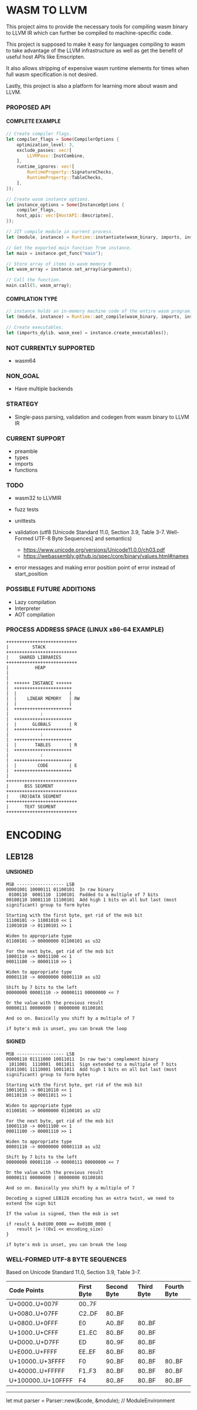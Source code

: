 
# WASM TO LLVM
This project aims to provide the necessary tools for compiling wasm binary to LLVM IR which can further be compiled to machine-specific code.

This project is supposed to make it easy for languages compiling to wasm to take advantage of the LLVM infrastructure as well as get the benefit of useful host APIs like Emscripten.

It also allows stripping of expensive wasm runtime elements for times when full wasm specification is not desired.

Lastly, this project is also a platform for learning more about wasm and LLVM.

### PROPOSED API
#### COMPLETE EXAMPLE
```rust
// Create compiler flags.
let compiler_flags = Some(CompilerOptions {
    optimization_level: 3,
    exclude_passes: vec![
        LLVMPass::InstCombine,
    ],
    runtime_ignores: vec![
        RuntimeProperty::SignatureChecks,
        RuntimeProperty::TableChecks,
    ],
});

// Create wasm instance options.
let instance_options = Some(InstanceOptions {
    compiler_flags,
    host_apis: vec![HostAPI::Emscripten],
});

// JIT compile module in current process.
let (module, instance) = Runtime::instantiate(wasm_binary, imports, instance_options);

// Get the exported main function from instance.
let main = instance.get_func("main");

// Store array of items in wasm memory 0
let wasm_array = instance.set_array(&arguments);

// Call the function.
main.call(5, wasm_array);
```

#### COMPILATION TYPE
```rust
// instance holds an in-memory machine code of the entire wasm program.
let (module, instance) = Runtime::aot_compile(wasm_binary, imports, instance_options);

// Create executables.
let (imports_dylib, wasm_exe) = instance.create_executables();
```

### NOT CURRENTLY SUPPORTED
- wasm64

### NON_GOAL
- Have multiple backends

### STRATEGY
- Single-pass parsing, validation and codegen from wasm binary to LLVM IR

### CURRENT SUPPORT
- preamble
- types
- imports
- functions

### TODO
- wasm32 to LLVMIR
- fuzz tests
- unittests
- validation (utf8 [Unicode Standard 11.0, Section 3.9, Table 3-7. Well-Formed UTF-8 Byte Sequences] and semantics)

    - https://www.unicode.org/versions/Unicode11.0.0/ch03.pdf
    - https://webassembly.github.io/spec/core/binary/values.html#names

- error messages and making error position point of error instead of start_position

### POSSIBLE FUTURE ADDITIONS
- Lazy compilation
- Interpreter
- AOT compilation

### PROCESS ADDRESS SPACE (LINUX x86-64 EXAMPLE)
```
+++++++++++++++++++++++++++
|         STACK
+++++++++++++++++++++++++++
|    SHARED LIBRARIES
+++++++++++++++++++++++++++
|          HEAP
|
|
|  ++++++ INSTANCE ++++++
|  ++++++++++++++++++++++
|  |                    |
|  |    LINEAR MEMORY   | RW
|  |                    |
|  ++++++++++++++++++++++
|            :
|  ++++++++++++++++++++++
|  |      GLOBALS       | R
|  ++++++++++++++++++++++
|            :
|  ++++++++++++++++++++++
|  |       TABLES       | R
|  ++++++++++++++++++++++
|            :
|  ++++++++++++++++++++++
|  |        CODE        | E
|  ++++++++++++++++++++++
|
+++++++++++++++++++++++++++
|      BSS SEGMENT
+++++++++++++++++++++++++++
|    (RO)DATA SEGMENT
+++++++++++++++++++++++++++
|      TEXT SEGMENT
+++++++++++++++++++++++++++
```

# ENCODING
## LEB128
#### UNSIGNED
```
MSB ------------------ LSB
00001001 10000111 01100101  In raw binary
 0100110  0001110  1100101  Padded to a multiple of 7 bits
00100110 10001110 11100101  Add high 1 bits on all but last (most significant) group to form bytes

Starting with the first byte, get rid of the msb bit
11100101 -> 11001010 << 1
11001010 -> 01100101 >> 1

Widen to appropriate type
01100101 -> 00000000 01100101 as u32

For the next byte, get rid of the msb bit
10001110 -> 00011100 << 1
00011100 -> 00001110 >> 1

Widen to appropriate type
00001110 -> 00000000 00001110 as u32

Shift by 7 bits to the left
00000000 00001110 -> 00000111 00000000 << 7

Or the value with the previous result
00000111 00000000 | 00000000 01100101

And so on. Basically you shift by a multiple of 7

if byte's msb is unset, you can break the loop
```
#### SIGNED
```
MSB ------------------ LSB
00000110 01111000 10011011  In raw two's complement binary
 1011001  1110001  0011011  Sign extended to a multiple of 7 bits
01011001 11110001 10011011  Add high 1 bits on all but last (most significant) group to form bytes

Starting with the first byte, get rid of the msb bit
10011011 -> 00110110 << 1
00110110 -> 00011011 >> 1

Widen to appropriate type
01100101 -> 00000000 01100101 as u32

For the next byte, get rid of the msb bit
10001110 -> 00011100 << 1
00011100 -> 00001110 >> 1

Widen to appropriate type
00001110 -> 00000000 00001110 as u32

Shift by 7 bits to the left
00000000 00001110 -> 00000111 00000000 << 7

Or the value with the previous result
00000111 00000000 | 00000000 01100101

And so on. Basically you shift by a multiple of 7

Decoding a signed LEB128 encoding has an extra twist, we need to extend the sign bit

If the value is signed, then the msb is set

if result & 0x0100_0000 == 0x0100_0000 {
    result |= !(0x1 << encoding_size)
}

if byte's msb is unset, you can break the loop
```

### WELL-FORMED UTF-8 BYTE SEQUENCES
Based on Unicode Standard 11.0, Section 3.9, Table 3-7.

| Code Points        | First Byte   | Second Byte    | Third Byte    | Fourth Byte   |
|:-------------------|:-------------|:---------------|:--------------|:--------------|
| U+0000..U+007F     | 00..7F       |                |               |               |
| U+0080..U+07FF     | C2..DF       | 80..BF         |               |               |
| U+0800..U+0FFF     | E0           | A0..BF         | 80..BF        |               |
| U+1000..U+CFFF     | E1..EC       | 80..BF         | 80..BF        |               |
| U+D000..U+D7FF     | ED           | 80..9F         | 80..BF        |               |
| U+E000..U+FFFF     | EE..EF       | 80..BF         | 80..BF        |               |
| U+10000..U+3FFFF   | F0           | 90..BF         | 80..BF        | 80..BF        |
| U+40000..U+FFFFF   | F1..F3       | 80..BF         | 80..BF        | 80..BF        |
| U+100000..U+10FFFF | F4           | 80..8F         | 80..BF        | 80..BF        |

---------------------------------------------------

let mut parser = Parser::new(&code, &module); // ModuleEnvironment
